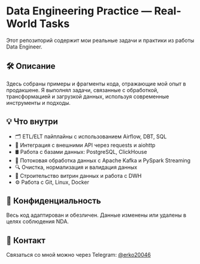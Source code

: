 # Data Engineering Practice — Real-World Tasks

Этот репозиторий содержит мои реальные задачи и практики из работы Data Engineer.

## 🛠 Описание

Здесь собраны примеры и фрагменты кода, отражающие мой опыт в продакшене. Я выполнял задачи, связанные с обработкой, трансформацией и загрузкой данных, используя современные инструменты и подходы.

## 💡 Что внутри

- 🗂️ ETL/ELT пайплайны с использованием Airflow, DBT, SQL
- 🔌 Интеграция с внешними API через requests и aiohttp
- 🛢️ Работа с базами данных: PostgreSQL, ClickHouse
- 🔄 Потоковая обработка данных с Apache Kafka и PySpark Streaming
- 🔍 Очистка, нормализация и валидация данных
- 🧱 Строительство витрин данных и работа с DWH
- ⚙️ Работа с Git, Linux, Docker

## 🔐 Конфиденциальность

Весь код адаптирован и обезличен. Данные изменены или удалены в целях соблюдения NDA.

## 📅 Контакт

Связаться со мной можно через Telegram: [@erko20046](https://t.me/erko20046)